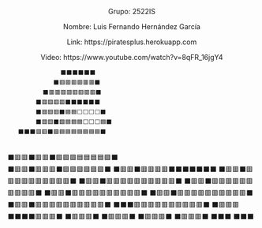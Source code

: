 <p align="center">Grupo: 2522IS</p>
<p align="center">Nombre: Luis Fernando Hernández García</p>
<p align="center">Link: https://piratesplus.herokuapp.com</p>
<p align="center">Video: https://www.youtube.com/watch?v=8qFR_16jgY4</p>



                   ⬛⬛⬛⬛⬛⬛
                 ⬛🟥🟥🟥🟥🟥🟥⬛
              ⬛🟥🟥🟥🟥🟥🟥🟥🟥⬛
            ⬛🟥🟥🟥🟥⬛⬛⬛⬛⬛⬛
            ⬛🟥🟥🟥⬛🟦🟦⬜⬜⬜⬜⬛
            ⬛🟥🟥⬛🟪🟦🟦🟦⬜⬜⬜🟦⬛
       ⬛⬛⬛🟥🟥⬛🟪🟦🟦🟦🟦🟦🟦🟦⬛
<br>⬛🟥🟥⬛🟥🟥⬛🟪🟪🟪🟦🟦🟦🟦🟪⬛</br>
⬛🟥🟥⬛🟥🟥🟥⬛🟪🟪🟪🟪🟪🟪⬛
⬛🟥🟥⬛🟥🟥🟥🟥⬛⬛⬛⬛⬛⬛⬛
⬛🟥🟥⬛🟥🟥🟥🟥🟥🟥🟥🟥🟥🟥⬛
⬛🟥🟥⬛🟥🟥🟥🟥🟥🟥🟥🟥🟥🟥⬛
⬛🟥🟥⬛🟥🟥🟥🟥🟥🟥🟥🟥🟥🟥⬛
⬛🟥🟥⬛🟥🟥🟥🟥🟥🟥🟥🟥🟥🟥⬛
⬛🟥🟥⬛🟥🟥🟥🟥🟥🟥🟥🟥🟥🟥⬛
⬛🟥🟥⬛🟥🟥🟥🟥🟥🟥🟥🟥🟥🟥⬛
     ⬛⬛⬛🟥🟥🟥🟥🟥🟥🟥🟥🟥🟥⬛
                ⬛🟥🟥🟥⬛⬛⬛⬛🟥🟥🟥⬛
                ⬛🟥🟥🟥⬛           ⬛🟥🟥🟥⬛
                ⬛🟥🟥🟥⬛           ⬛🟥🟥🟥⬛
                     ⬛⬛⬛                       ⬛⬛⬛
